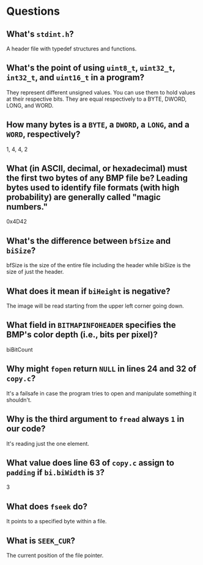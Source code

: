 # Questions

## What's `stdint.h`?

A header file with typedef structures and functions.

## What's the point of using `uint8_t`, `uint32_t`, `int32_t`, and `uint16_t` in a program?

They represent different unsigned values. You can use them to hold values at their respective bits. They are equal respectively to a BYTE, DWORD, LONG, and WORD.

## How many bytes is a `BYTE`, a `DWORD`, a `LONG`, and a `WORD`, respectively?

1, 4, 4, 2

## What (in ASCII, decimal, or hexadecimal) must the first two bytes of any BMP file be? Leading bytes used to identify file formats (with high probability) are generally called "magic numbers."

0x4D42

## What's the difference between `bfSize` and `biSize`?

bfSize is the size of the entire file including the header while biSize is the size of just the header.

## What does it mean if `biHeight` is negative?

The image will be read starting from the upper left corner going down.

## What field in `BITMAPINFOHEADER` specifies the BMP's color depth (i.e., bits per pixel)?

biBitCount

## Why might `fopen` return `NULL` in lines 24 and 32 of `copy.c`?

It's a failsafe in case the program tries to open and manipulate something it shouldn't.

## Why is the third argument to `fread` always `1` in our code?

It's reading just the one element.

## What value does line 63 of `copy.c` assign to `padding` if `bi.biWidth` is `3`?

3

## What does `fseek` do?

It points to a specified byte within a file.

## What is `SEEK_CUR`?

The current position of the file pointer.
